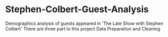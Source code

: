 # Stephen-Colbert-Guest-Analysis
Demographics analysis of guests appeared in  'The Late Show with Stephen Colbert'
There are three part to this project
Data Preparation and Cleaning 
